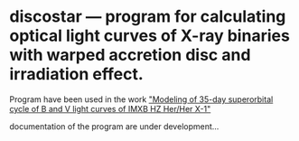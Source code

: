 # discostar &mdash; program for calculating optical light curves of X-ray binaries with warped accretion disc and irradiation effect.

Program have been used in the work ["Modeling of 35-day superorbital cycle of B and V light curves of IMXB HZ Her/Her X-1"
](https://ui.adsabs.harvard.edu/abs/2020arXiv200907181K/abstract)

documentation of the program are under development...
